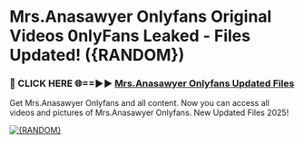 # Mrs.Anasawyer Onlyfans Original Videos 0nlyFans Leaked - Files Updated! ({RANDOM})

<h3>🔴 CLICK HERE 🌐==►► <a href="https://betterlinks.top/A2PfLJ" rel="nofollow">Mrs.Anasawyer Onlyfans Updated Files</a></h3>

Get Mrs.Anasawyer Onlyfans and all content. Now you can access all videos and pictures of Mrs.Anasawyer Onlyfans. New Updated Files 2025!

[![{RANDOM}](https://i.imgur.com/ppqm5kG.gif)](https://betterlinks.top/A2PfLJ)